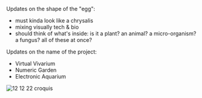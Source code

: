 Updates on the shape of the "egg": 
- must kinda look like a chrysalis
- mixing visually tech & bio
- should think of what's inside: is it a plant? an animal? a micro-organism? a fungus? all of these at once?

Updates on the name of the project:
- Virtual Vivarium
- Numeric Garden
- Electronic Aquarium

![12 12 22 croquis ](https://user-images.githubusercontent.com/116265979/207268156-6898bd69-cb0c-415a-b12b-cb180a96564d.jpg)
